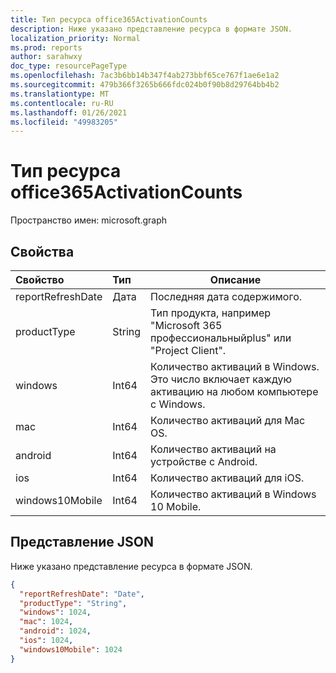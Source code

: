 ```yaml
---
title: Тип ресурса office365ActivationCounts
description: Ниже указано представление ресурса в формате JSON.
localization_priority: Normal
ms.prod: reports
author: sarahwxy
doc_type: resourcePageType
ms.openlocfilehash: 7ac3b6bb14b347f4ab273bbf65ce767f1ae6e1a2
ms.sourcegitcommit: 479b366f3265b666fdc024b0f90b8d29764bb4b2
ms.translationtype: MT
ms.contentlocale: ru-RU
ms.lasthandoff: 01/26/2021
ms.locfileid: "49983205"
---
```

# <a name="office365activationcounts-resource-type"></a>Тип ресурса office365ActivationCounts

Пространство имен: microsoft.graph

## <a name="properties"></a>Свойства

| Свойство          | Тип   | Описание                              |
| :---------------- | :----- | ---------------------------------------- |
| reportRefreshDate | Дата   | Последняя дата содержимого.          |
| productType       | String | Тип продукта, например "Microsoft 365 профессиональныйplus" или "Project Client". |
| windows           | Int64  | Количество активаций в Windows. Это число включает каждую активацию на любом компьютере с Windows. |
| mac               | Int64  | Количество активаций для Mac OS.          |
| android           | Int64  | Количество активаций на устройстве с Android.  |
| ios               | Int64  | Количество активаций для iOS.             |
| windows10Mobile   | Int64  | Количество активаций в Windows 10 Mobile. |

## <a name="json-representation"></a>Представление JSON

Ниже указано представление ресурса в формате JSON.

<!-- {
  "blockType": "resource",
  "@odata.type": "microsoft.graph.office365ActivationCounts"
} -->

```json
{
  "reportRefreshDate": "Date", 
  "productType": "String", 
  "windows": 1024, 
  "mac": 1024, 
  "android": 1024, 
  "ios": 1024, 
  "windows10Mobile": 1024
}
```


